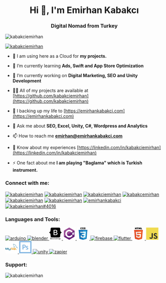<h1 align="center">Hi 👋, I'm Emirhan Kabakcı</h1>
<h3 align="center">Digital Nomad from Turkey</h3>

<p align="left"> <img src="https://komarev.com/ghpvc/?username=kabakciemirhan&label=Profile%20views&color=0e75b6&style=flat" alt="kabakciemirhan" /> </p>

<p align="left"> <a href="https://twitter.com/kabakciemirhan" target="blank"><img src="https://img.shields.io/twitter/follow/kabakciemirhan?logo=twitter&style=for-the-badge" alt="kabakciemirhan" /></a> </p>

- 🔭 I am using here as a Cloud for **my projects.**

- 🌱 I’m currently learning **Ads, Swift and App Store Optimization**

- 👯 I’m currently working on **Digital Marketing, SEO and Unity Development**

- 👨‍💻 All of my projects are available at [https://github.com/kabakciemirhan](https://github.com/kabakciemirhan)

- 📝 I backing up my life to [https://emirhankabakci.com](https://emirhankabakci.com)

- 💬 Ask me about **SEO, Excel, Unity, C#, Wordpress and Analytics**

- 📫 How to reach me **emirhan@emirhankabakci.com**

- 📄 Know about my experiences [https://linkedin.com/in/kabakciemirhan](https://linkedin.com/in/kabakciemirhan)

- ⚡ One fact about me **I am playing "Baglama" which is Turkish instrument.**

<h3 align="left">Connect with me:</h3>
<p align="left">
<a href="https://twitter.com/kabakciemirhan" target="blank"><img align="center" src="https://raw.githubusercontent.com/rahuldkjain/github-profile-readme-generator/master/src/images/icons/Social/twitter.svg" alt="kabakciemirhan" height="30" width="40" /></a>
<a href="https://linkedin.com/in/kabakciemirhan" target="blank"><img align="center" src="https://raw.githubusercontent.com/rahuldkjain/github-profile-readme-generator/master/src/images/icons/Social/linked-in-alt.svg" alt="kabakciemirhan" height="30" width="40" /></a>
<a href="https://stackoverflow.com/users/kabakciemirhan" target="blank"><img align="center" src="https://raw.githubusercontent.com/rahuldkjain/github-profile-readme-generator/master/src/images/icons/Social/stack-overflow.svg" alt="kabakciemirhan" height="30" width="40" /></a>
<a href="https://fb.com/kabakcemirhan" target="blank"><img align="center" src="https://raw.githubusercontent.com/rahuldkjain/github-profile-readme-generator/master/src/images/icons/Social/facebook.svg" alt="kabakcemirhan" height="30" width="40" /></a>
<a href="https://instagram.com/kabakciemirhan" target="blank"><img align="center" src="https://raw.githubusercontent.com/rahuldkjain/github-profile-readme-generator/master/src/images/icons/Social/instagram.svg" alt="kabakciemirhan" height="30" width="40" /></a>
<a href="https://www.behance.net/kabakciemirhan" target="blank"><img align="center" src="https://raw.githubusercontent.com/rahuldkjain/github-profile-readme-generator/master/src/images/icons/Social/behance.svg" alt="kabakciemirhan" height="30" width="40" /></a>
<a href="https://www.youtube.com/c/emirhankabakci" target="blank"><img align="center" src="https://raw.githubusercontent.com/rahuldkjain/github-profile-readme-generator/master/src/images/icons/Social/youtube.svg" alt="emirhankabakci" height="30" width="40" /></a>
<a href="https://discord.gg/kabakciemirhan#4016" target="blank"><img align="center" src="https://raw.githubusercontent.com/rahuldkjain/github-profile-readme-generator/master/src/images/icons/Social/discord.svg" alt="kabakciemirhan#4016" height="30" width="40" /></a>
</p>

<h3 align="left">Languages and Tools:</h3>
<p align="left"> <a href="https://www.arduino.cc/" target="_blank" rel="noreferrer"> <img src="https://cdn.worldvectorlogo.com/logos/arduino-1.svg" alt="arduino" width="40" height="40"/> </a> <a href="https://www.blender.org/" target="_blank" rel="noreferrer"> <img src="https://download.blender.org/branding/community/blender_community_badge_white.svg" alt="blender" width="40" height="40"/> </a> <a href="https://getbootstrap.com" target="_blank" rel="noreferrer"> <img src="https://raw.githubusercontent.com/devicons/devicon/master/icons/bootstrap/bootstrap-plain-wordmark.svg" alt="bootstrap" width="40" height="40"/> </a> <a href="https://www.w3schools.com/cs/" target="_blank" rel="noreferrer"> <img src="https://raw.githubusercontent.com/devicons/devicon/master/icons/csharp/csharp-original.svg" alt="csharp" width="40" height="40"/> </a> <a href="https://www.w3schools.com/css/" target="_blank" rel="noreferrer"> <img src="https://raw.githubusercontent.com/devicons/devicon/master/icons/css3/css3-original-wordmark.svg" alt="css3" width="40" height="40"/> </a> <a href="https://firebase.google.com/" target="_blank" rel="noreferrer"> <img src="https://www.vectorlogo.zone/logos/firebase/firebase-icon.svg" alt="firebase" width="40" height="40"/> </a> <a href="https://flutter.dev" target="_blank" rel="noreferrer"> <img src="https://www.vectorlogo.zone/logos/flutterio/flutterio-icon.svg" alt="flutter" width="40" height="40"/> </a> <a href="https://www.w3.org/html/" target="_blank" rel="noreferrer"> <img src="https://raw.githubusercontent.com/devicons/devicon/master/icons/html5/html5-original-wordmark.svg" alt="html5" width="40" height="40"/> </a> <a href="https://developer.mozilla.org/en-US/docs/Web/JavaScript" target="_blank" rel="noreferrer"> <img src="https://raw.githubusercontent.com/devicons/devicon/master/icons/javascript/javascript-original.svg" alt="javascript" width="40" height="40"/> </a> <a href="https://www.mysql.com/" target="_blank" rel="noreferrer"> <img src="https://raw.githubusercontent.com/devicons/devicon/master/icons/mysql/mysql-original-wordmark.svg" alt="mysql" width="40" height="40"/> </a> <a href="https://www.photoshop.com/en" target="_blank" rel="noreferrer"> <img src="https://raw.githubusercontent.com/devicons/devicon/master/icons/photoshop/photoshop-line.svg" alt="photoshop" width="40" height="40"/> </a> <a href="https://unity.com/" target="_blank" rel="noreferrer"> <img src="https://www.vectorlogo.zone/logos/unity3d/unity3d-icon.svg" alt="unity" width="40" height="40"/> </a> <a href="https://zapier.com" target="_blank" rel="noreferrer"> <img src="https://www.vectorlogo.zone/logos/zapier/zapier-icon.svg" alt="zapier" width="40" height="40"/> </a> </p>

<h3 align="left">Support:</h3>
<p><a href="https://www.buymeacoffee.com/kabakciemirhan"> <img align="left" src="https://cdn.buymeacoffee.com/buttons/v2/default-yellow.png" height="50" width="210" alt="kabakciemirhan" /></a></p><br><br>

